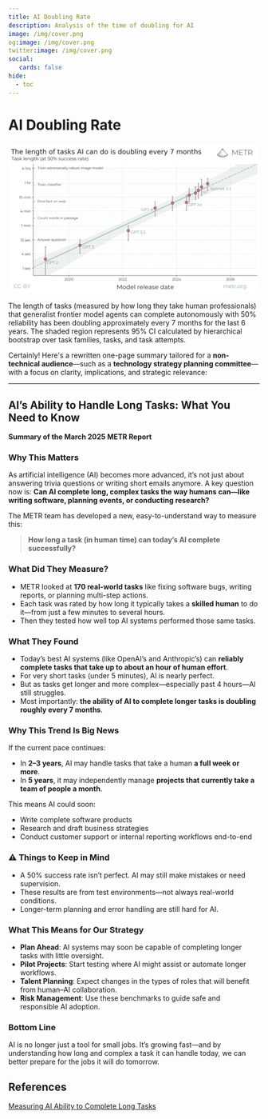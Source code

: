 ```yaml
---
title: AI Doubling Rate
description: Analysis of the time of doubling for AI
image: /img/cover.png
og:image: /img/cover.png
twitter:image: /img/cover.png
social:
   cards: false
hide:
  - toc
---
```


# AI Doubling Rate

![](length-of-tasks-log.png)

The length of tasks (measured by how long they take human professionals) that generalist frontier model agents can complete autonomously with 50% reliability has been doubling approximately every 7 months for the last 6 years. The shaded region represents 95% CI calculated by hierarchical bootstrap over task families, tasks, and task attempts.

Certainly! Here's a rewritten one-page summary tailored for a **non-technical audience**—such as a **technology strategy planning committee**—with a focus on clarity, implications, and strategic relevance:

---

## AI’s Ability to Handle Long Tasks: What You Need to Know

**Summary of the March 2025 METR Report**


### Why This Matters

As artificial intelligence (AI) becomes more advanced, it’s not just about answering trivia questions or writing short emails anymore. A key question now is:
**Can AI complete long, complex tasks the way humans can—like writing software, planning events, or conducting research?**

The METR team has developed a new, easy-to-understand way to measure this:

> **How long a task (in human time) can today’s AI complete successfully?**


### What Did They Measure?

* METR looked at **170 real-world tasks** like fixing software bugs, writing reports, or planning multi-step actions.
* Each task was rated by how long it typically takes a **skilled human** to do it—from just a few minutes to several hours.
* Then they tested how well top AI systems performed those same tasks.


### What They Found

* Today’s best AI systems (like OpenAI’s and Anthropic’s) can **reliably complete tasks that take up to about an hour of human effort**.
* For very short tasks (under 5 minutes), AI is nearly perfect.
* But as tasks get longer and more complex—especially past 4 hours—AI still struggles.
* Most importantly: **the ability of AI to complete longer tasks is doubling roughly every 7 months**.


### Why This Trend Is Big News

If the current pace continues:

* In **2–3 years**, AI may handle tasks that take a human **a full week or more**.
* In **5 years**, it may independently manage **projects that currently take a team of people a month**.

This means AI could soon:

* Write complete software products
* Research and draft business strategies
* Conduct customer support or internal reporting workflows end-to-end


### ⚠️ Things to Keep in Mind

* A 50% success rate isn’t perfect. AI may still make mistakes or need supervision.
* These results are from test environments—not always real-world conditions.
* Longer-term planning and error handling are still hard for AI.


### What This Means for Our Strategy

* **Plan Ahead**: AI systems may soon be capable of completing longer tasks with little oversight.
* **Pilot Projects**: Start testing where AI might assist or automate longer workflows.
* **Talent Planning**: Expect changes in the types of roles that will benefit from human–AI collaboration.
* **Risk Management**: Use these benchmarks to guide safe and responsible AI adoption.


### Bottom Line

AI is no longer just a tool for small jobs. It’s growing fast—and by understanding how long and complex a task it can handle today, we can better prepare for the jobs it will do tomorrow.


## References

[Measuring AI Ability to Complete Long Tasks](https://metr.org/blog/2025-03-19-measuring-ai-ability-to-complete-long-tasks/)